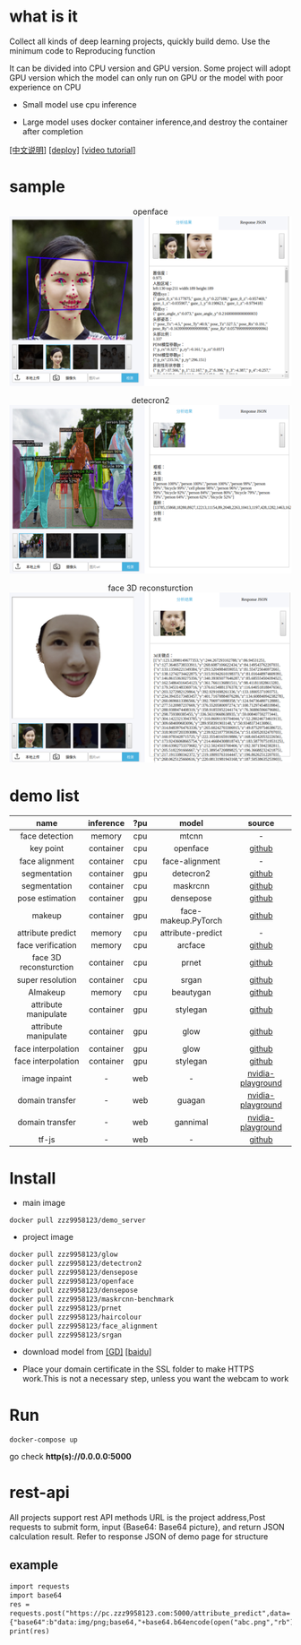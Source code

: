 # what is it
Collect all kinds of deep learning projects, quickly build demo. Use the minimum code to Reproducing function 

It can be divided into CPU version and GPU version. Some project will adopt GPU version which the model can only run on GPU or the model with poor experience on CPU 

* Small model use cpu inference

* Large model uses docker container inference,and destroy the container after completion

[[中文说明]](/readme_cn.md) [[deploy]](https://pc.zzz9958123.com:500) [[video tutorial]](https://youtu.be/qS3-gk3_UBI)

# sample
<p align="center">openface <br> <img src="./static/static_img/openfacesample.png" ></p>
<p align="center">detecron2 <br> <img src="./static/static_img/detectron2sample.png"></p>
<p align="center">face 3D reconsturction <br> <img src="./static/static_img/prnetsample.png" ></p>

# demo list
| name | inference | ?pu | model | source
| :-: | :-: | :-: | :-: | :-:
| face detection | memory | cpu | mtcnn | -
| key point | container | cpu | openface | [github](https://github.com/TadasBaltrusaitis/OpenFace)
| face alignment | container | cpu | face-alignment | -
| segmentation | container | gpu | detecron2 | [github](https://github.com/facebookresearch/detectron2)
| segmentation | container | cpu | maskrcnn | [github](https://github.com/facebookresearch/maskrcnn-benchmark)
| pose estimation | container | gpu | densepose | [github](https://github.com/facebookresearch/DensePose)
| makeup | container | gpu | face-makeup.PyTorch | [github](https://github.com/zllrunning/face-makeup.PyTorch)
| attribute predict | memory | cpu | attribute-predict | -
| face verification | memory | cpu | arcface | [github](https://github.com/deepinsight/insightface)
| face 3D reconsturction | container | cpu | prnet | [github](https://github.com/YadiraF/PRNet)
| super resolution | container | cpu | srgan | [github](https://github.com/brade31919/SRGAN-tensorflow)
| AImakeup | memory | cpu | beautygan | [github](https://github.com/Honlan/BeautyGAN)
| attribute manipulate | container | gpu | stylegan | [github](https://github.com/NVlabs/stylegan)
| attribute manipulate | container | gpu | glow | [github](https://github.com/openai/glow)
| face interpolation | container | gpu | glow | [github](https://github.com/openai/glow)
| face interpolation | container | gpu | stylegan | [github](https://github.com/NVlabs/stylegan)
| image inpaint | - | web | - | [nvidia-playground](https://www.nvidia.com/en-us/research/ai-playground/)
| domain transfer | - | web | guagan | [nvidia-playground](https://www.nvidia.com/en-us/research/ai-playground/)
| domain transfer | - | web | gannimal | [nvidia-playground](https://www.nvidia.com/en-us/research/ai-playground/)
| tf-js | - | web | - | [github](https://github.com/justadudewhohacks/face-api.js)



# Install
* main image
```
docker pull zzz9958123/demo_server
```
* project image
```
docker pull zzz9958123/glow
docker pull zzz9958123/detectron2
docker pull zzz9958123/densepose
docker pull zzz9958123/openface
docker pull zzz9958123/densepose
docker pull zzz9958123/maskrcnn-benchmark
docker pull zzz9958123/prnet
docker pull zzz9958123/haircolour
docker pull zzz9958123/face_alignment
docker pull zzz9958123/srgan
```

* download model from [[GD]](https://drive.google.com/drive/folders/1YV2B_WE5CtpFzokCTtM1rTFxB3ebRuY-?usp=sharing) [[baidu]](https://pan.baidu.com/s/1XAOyBFsvwKMAwt4sSEQ0TQ)

* Place your domain certificate in the SSL folder to make HTTPS work.This is not a necessary step, unless you want the webcam to work

# Run
```
docker-compose up
```
go check **http(s)://0.0.0.0:5000** 


# rest-api
All projects support rest API methods
URL is the project address,Post requests to submit form, input {Base64: Base64 picture}, and return JSON calculation result. Refer to response JSON of demo page for structure

## example
```
import requests
import base64
res = requests.post("https://pc.zzz9958123.com:5000/attribute_predict",data={"base64":b"data:img/png;base64,"+base64.b64encode(open("abc.png","rb").read())}).content
print(res)
```

